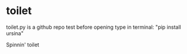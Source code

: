 # toilet
toilet.py is a github repo test
before opening type in terminal: "pip install ursina"

Spinnin' toilet
